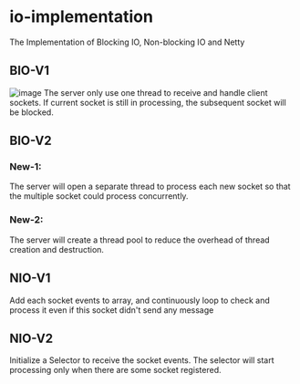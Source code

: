 # io-implementation
The Implementation of Blocking IO, Non-blocking IO and Netty
## BIO-V1
![image](https://github.com/Zinaaan/io-implementation/assets/39329676/39781b8d-e7db-43c0-aad7-7b449381d93a)
The server only use one thread to receive and handle client sockets. If current socket is still in processing, the subsequent socket will be blocked.

## BIO-V2
### New-1:
The server will open a separate thread to process each new socket so that the multiple socket could process concurrently.
### New-2:
The server will create a thread pool to reduce the overhead of thread creation and destruction.
    
## NIO-V1
Add each socket events to array, and continuously loop to check and process it even if this socket didn't send any message

## NIO-V2
Initialize a Selector to receive the socket events. The selector will start processing only when there are some socket registered.
